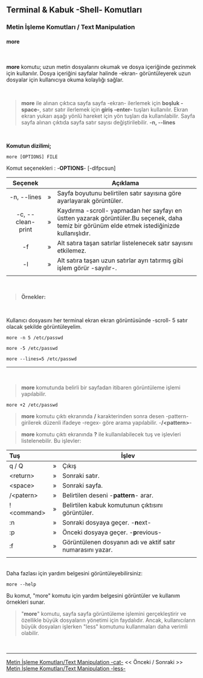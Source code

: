 ## **Terminal & Kabuk -Shell- Komutları**

### Metin İşleme Komutları / Text Manipulation

#### **more** 



</br>

**more** komutu; uzun metin dosyalarını okumak ve dosya içeriğinde gezinmek için kullanılır. Dosya içeriğini sayfalar halinde -ekran- görüntüleyerek uzun dosyalar için kullanıcıya okuma kolaylığı sağlar. 

</br>


>**more** ile alınan çıktıca sayfa sayfa -ekran- ilerlemek için **boşluk -space-**, satır satır ilerlemek için **giriş -enter-** tuşları kullanılır. Ekran ekran yukarı aşağı yönlü hareket için yön tuşları da kullanılabilir. Sayfa sayfa alınan çıktıda sayfa satır sayısı değiştirilebilir. **-n, --lines**

</br>

**Komutun dizilimi;**

```
more [OPTIONS] FILE
```

Komut seçenekleri : -**OPTIONS**- [-dlfpcsun]

| Seçenek | | Açıklama |
|:--:|:--:|--|
| -n, --lines | » | Sayfa boyutunu belirtilen satır sayısına göre ayarlayarak görüntüler. |
| -c, --clean-print | » | Kaydırma -scroll- yapmadan  her sayfayı en üstten yazarak görüntüler.Bu seçenek, daha temiz bir görünüm elde etmek istediğinizde kullanışlıdır. |
| -f | » | Alt satıra taşan satırlar listelenecek satır sayısını etkilemez. |
| -l | » | Alt satıra taşan uzun satırlar ayrı tatırmış gibi işlem görür -sayılır-.  |
|||

<br>

>**Örnekler:**

<br>

Kullanıcı dosyasını her terminal ekran ekran görüntüsünde -scroll- 5 satır olacak şekilde görüntüleyelim.


``` {.sh}
more -n 5 /etc/passwd
```


``` {.sh}
more -5 /etc/passwd
```

``` {.sh}
more --lines=5 /etc/passwd
```

---

</br>

>**more** komutunda belirli bir sayfadan itibaren görüntüleme işlemi yapılabilir. 


``` {.sh}
more +2 /etc/passwd
```

>**more** komutu çıktı ekranında  **/** karakterinden sonra desen -pattern- girilerek düzenli ifadeye -regex- göre arama yapılabilir. -**/\<pattern>**- 

>**more** komutu çıktı ekranında  **?** ile kullanılabilecek tuş ve işlevleri listelenebilir. Bu işlevler:


| Tuş | | İşlev |
|:--|:--:|--|
| q / Q | » | Çıkış |
| \<return> | » | Sonraki satır. |
| \<space> | » | Sonraki sayfa. |
| /\<patern> | » | Belirtilen deseni -**pattern**- arar. |
| !\<command> | » | Belirtilen kabuk komutunun çıktısını görüntüler. |
| :n | » | Sonraki dosyaya geçer. -**n**ext- |
| :p | » | Önceki dosyaya geçer. -**p**revious- |
| :f | » | Görüntülenen dosyanın adı ve aktif satır numarasını yazar.  |
|||


<br>
Daha fazlası için yardım belgesini görüntüleyebilirsiniz:

```
more --help
```
Bu komut, "more" komutu için yardım belgesini görüntüler ve kullanım örnekleri sunar.

>"**more**" komutu, sayfa sayfa görüntüleme işlemini gerçekleştirir ve özellikle büyük dosyaların yönetimi için faydalıdır. Ancak, kullanıcıların büyük dosyaları işlerken "less" komutunu kullanmaları daha verimli olabilir.

</br>

---
 [Metin İşleme Komutları/Text Manipulation -cat-](./tr_komutlar-metin-isleme-komutlari-cat-.md) << Önceki / Sonraki >> [Metin İşleme Komutları/Text Manipulation -less-](./tr_komutlar-metin-isleme-komutlari-less-.md)

